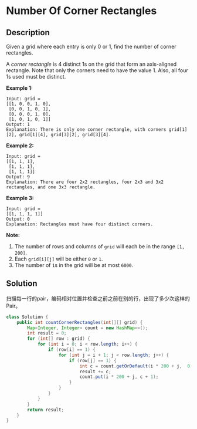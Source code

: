 # Number Of Corner Rectangles

## Description

Given a grid where each entry is only 0 or 1, find the number of corner rectangles.

A _corner rectangle_ is 4 distinct 1s on the grid that form an axis-aligned rectangle. Note that only the corners need to have the value 1. Also, all four 1s used must be distinct.

**Example 1:**

```text
Input: grid = 
[[1, 0, 0, 1, 0],
 [0, 0, 1, 0, 1],
 [0, 0, 0, 1, 0],
 [1, 0, 1, 0, 1]]
Output: 1
Explanation: There is only one corner rectangle, with corners grid[1][2], grid[1][4], grid[3][2], grid[3][4].
```

**Example 2:**

```text
Input: grid = 
[[1, 1, 1],
 [1, 1, 1],
 [1, 1, 1]]
Output: 9
Explanation: There are four 2x2 rectangles, four 2x3 and 3x2 rectangles, and one 3x3 rectangle.
```

**Example 3:**

```text
Input: grid = 
[[1, 1, 1, 1]]
Output: 0
Explanation: Rectangles must have four distinct corners.
```

**Note:**

1. The number of rows and columns of `grid` will each be in the range `[1, 200]`.
2. Each `grid[i][j]` will be either `0` or `1`.
3. The number of `1`s in the grid will be at most `6000`.

## Solution

扫描每一行的pair，编码相对位置并检查之前之前在别的行，出现了多少次这样的Pair。

```java
class Solution {
    public int countCornerRectangles(int[][] grid) {
        Map<Integer, Integer> count = new HashMap<>();
        int result = 0;
        for (int[] row : grid) {
            for (int i = 0; i < row.length; i++) {
                if (row[i] == 1) {
                    for (int j = i + 1; j < row.length; j++) {
                        if (row[j] == 1) {
                            int c = count.getOrDefault(i * 200 + j,  0);
                            result += c;
                            count.put(i * 200 + j, c + 1);
                        }
                    }
                }
            }
        }
        return result;
    }
}
```



